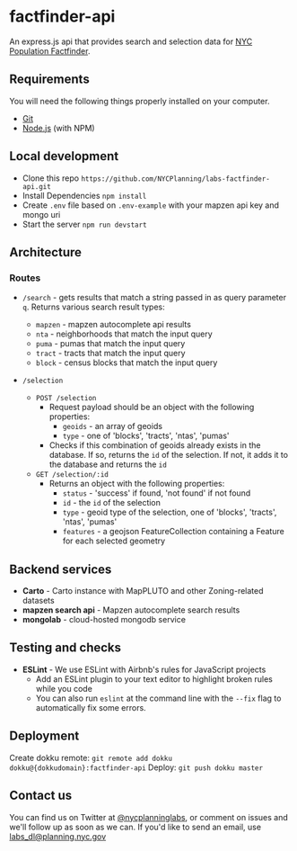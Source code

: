 # factfinder-api
An express.js api that provides search and selection data for [NYC Population Factfinder](https://github.com/NYCPlanning/labs-nyc-factfinder).  

## Requirements

You will need the following things properly installed on your computer.

- [Git](https://git-scm.com/)
- [Node.js](https://nodejs.org/) (with NPM)

## Local development

- Clone this repo `https://github.com/NYCPlanning/labs-factfinder-api.git`
- Install Dependencies `npm install`
- Create `.env` file based on `.env-example` with your mapzen api key and mongo uri
- Start the server `npm run devstart`

## Architecture

### Routes

- `/search` - gets results that match a string passed in as query parameter `q`.  Returns various search result types:
  - `mapzen` - mapzen autocomplete api results
  - `nta` - neighborhoods that match the input query
  - `puma` - pumas that match the input query
  - `tract` - tracts that match the input query
  - `block` - census blocks that match the input query


- `/selection`
  - `POST /selection`
    - Request payload should be an object with the following properties:
      - `geoids` - an array of geoids
      - `type` - one of 'blocks', 'tracts', 'ntas', 'pumas'
    - Checks if this combination of geoids already exists in the database.  If so, returns the `id` of the selection.  If not, it adds it to the database and returns the `id`
  - `GET /selection/:id`
    - Returns an object with the following properties:
      - `status` - 'success' if found, 'not found' if not found
      - `id` - the `id` of the selection
      - `type` - geoid type of the selection, one of 'blocks', 'tracts', 'ntas', 'pumas'
      - `features` - a geojson FeatureCollection containing a Feature for each selected geometry

## Backend services

- **Carto** - Carto instance with MapPLUTO and other Zoning-related datasets
- **mapzen search api** - Mapzen autocomplete search results
- **mongolab** - cloud-hosted mongodb service

## Testing and checks

- **ESLint** - We use ESLint with Airbnb's rules for JavaScript projects
  - Add an ESLint plugin to your text editor to highlight broken rules while you code
  - You can also run `eslint` at the command line with the `--fix` flag to automatically fix some errors.

## Deployment

Create dokku remote: `git remote add dokku dokku@{dokkudomain}:factfinder-api`
Deploy: `git push dokku master`

## Contact us

You can find us on Twitter at [@nycplanninglabs](https://twitter.com/nycplanninglabs), or comment on issues and we'll follow up as soon as we can. If you'd like to send an email, use [labs_dl@planning.nyc.gov](mailto:labs_dl@planning.nyc.gov)
